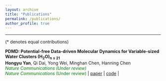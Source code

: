 ```yaml
---
layout: archive
title: "Publications"
permalink: /publications/
author_profile: true
---
```


---
(* denotes equal contributions)  

**PDMD: Potential-free Data-driven Molecular Dynamics for Variable-sized Water Clusters (H<sub>2</sub>O)<sub>n ≤ 21</sub>**  
**Hongyu Yan**, Qi Dai, Yong Wei, Minghan Chen, Hanning Chen   
<span style="color:green; font-style:italic">Nature Communications (Under review)</span>  
<span style="color:green; font-style:italic;">Nature Communications</span> <span style="color:green;">(Under review)</span>
| [paper](https://arxiv.org/abs/2412.04442)
| [code](https://github.com/TACC/PDMD/tree/main?tab=readme-ov-file) |
